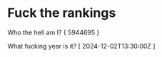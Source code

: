 # Fuck the rankings

Who the hell am I?
{ 5944695 }

What fucking year is it?
[ 2024-12-02T13:30:00Z ]
